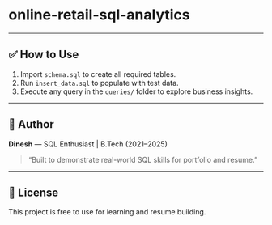 # online-retail-sql-analytics

---

## ✅ How to Use

1. Import `schema.sql` to create all required tables.
2. Run `insert_data.sql` to populate with test data.
3. Execute any query in the `queries/` folder to explore business insights.

---

## 📌 Author

**Dinesh** — SQL Enthusiast | B.Tech (2021–2025)  
> “Built to demonstrate real-world SQL skills for portfolio and resume.”

---

## 🔗 License

This project is free to use for learning and resume building.
